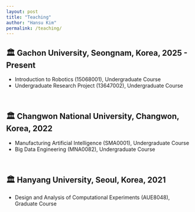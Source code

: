```yaml
---
layout: post
title: "Teaching"
author: "Hansu Kim"
permalink: /teaching/
---
```


## 🏛️ Gachon University, Seongnam, Korea, 2025 - Present   
* Introduction to Robotics (15068001), Undergraduate Course
* Undergraduate Research Project (13647002), Undergraduate Course   
<br/>   
  
## 🏛️ Changwon National University, Changwon, Korea, 2022   
* Manufacturing Artificial Intelligence (SMA0001), Undergraduate Course   
* Big Data Engineering (MNA0082), Undergraduate Course   
<br/>   
  
## 🏛️ Hanyang University, Seoul, Korea, 2021   
* Design and Analysis of Computational Experiments (AUE8048), Graduate Course   
